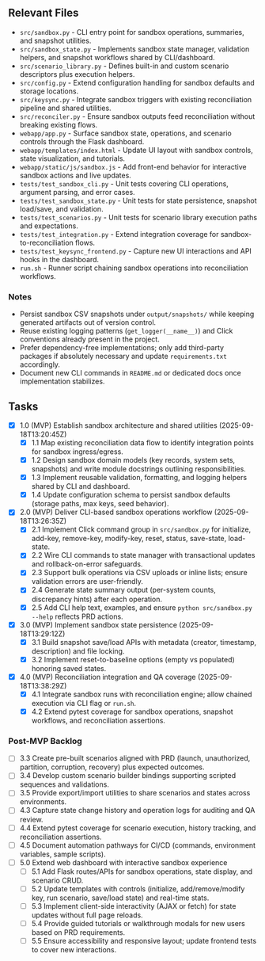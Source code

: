 ## Relevant Files

- `src/sandbox.py` - CLI entry point for sandbox operations, summaries, and snapshot utilities.
- `src/sandbox_state.py` - Implements sandbox state manager, validation helpers, and snapshot workflows shared by CLI/dashboard.
- `src/scenario_library.py` - Defines built-in and custom scenario descriptors plus execution helpers.
- `src/config.py` - Extend configuration handling for sandbox defaults and storage locations.
- `src/keysync.py` - Integrate sandbox triggers with existing reconciliation pipeline and shared utilities.
- `src/reconciler.py` - Ensure sandbox outputs feed reconciliation without breaking existing flows.
- `webapp/app.py` - Surface sandbox state, operations, and scenario controls through the Flask dashboard.
- `webapp/templates/index.html` - Update UI layout with sandbox controls, state visualization, and tutorials.
- `webapp/static/js/sandbox.js` - Add front-end behavior for interactive sandbox actions and live updates.
- `tests/test_sandbox_cli.py` - Unit tests covering CLI operations, argument parsing, and error cases.
- `tests/test_sandbox_state.py` - Unit tests for state persistence, snapshot load/save, and validation.
- `tests/test_scenarios.py` - Unit tests for scenario library execution paths and expectations.
- `tests/test_integration.py` - Extend integration coverage for sandbox-to-reconciliation flows.
- `tests/test_keysync_frontend.py` - Capture new UI interactions and API hooks in the dashboard.
- `run.sh` - Runner script chaining sandbox operations into reconciliation workflows.

### Notes

- Persist sandbox CSV snapshots under `output/snapshots/` while keeping generated artifacts out of version control.
- Reuse existing logging patterns (`get_logger(__name__)`) and Click conventions already present in the project.
- Prefer dependency-free implementations; only add third-party packages if absolutely necessary and update `requirements.txt` accordingly.
- Document new CLI commands in `README.md` or dedicated docs once implementation stabilizes.

## Tasks

- [x] 1.0 (MVP) Establish sandbox architecture and shared utilities (2025-09-18T13:20:45Z)
  - [x] 1.1 Map existing reconciliation data flow to identify integration points for sandbox ingress/egress.
  - [x] 1.2 Design sandbox domain models (key records, system sets, snapshots) and write module docstrings outlining responsibilities.
  - [x] 1.3 Implement reusable validation, formatting, and logging helpers shared by CLI and dashboard.
  - [x] 1.4 Update configuration schema to persist sandbox defaults (storage paths, max keys, seed behavior).
- [x] 2.0 (MVP) Deliver CLI-based sandbox operations workflow (2025-09-18T13:26:35Z)
  - [x] 2.1 Implement Click command group in `src/sandbox.py` for initialize, add-key, remove-key, modify-key, reset, status, save-state, load-state.
  - [x] 2.2 Wire CLI commands to state manager with transactional updates and rollback-on-error safeguards.
  - [x] 2.3 Support bulk operations via CSV uploads or inline lists; ensure validation errors are user-friendly.
  - [x] 2.4 Generate state summary output (per-system counts, discrepancy hints) after each operation.
  - [x] 2.5 Add CLI help text, examples, and ensure `python src/sandbox.py --help` reflects PRD actions.
- [x] 3.0 (MVP) Implement sandbox state persistence (2025-09-18T13:29:12Z)
  - [x] 3.1 Build snapshot save/load APIs with metadata (creator, timestamp, description) and file locking.
  - [x] 3.2 Implement reset-to-baseline options (empty vs populated) honoring saved states.
- [x] 4.0 (MVP) Reconciliation integration and QA coverage (2025-09-18T13:38:29Z)
  - [x] 4.1 Integrate sandbox runs with reconciliation engine; allow chained execution via CLI flag or `run.sh`.
  - [x] 4.2 Extend pytest coverage for sandbox operations, snapshot workflows, and reconciliation assertions.

### Post-MVP Backlog

- [ ] 3.3 Create pre-built scenarios aligned with PRD (launch, unauthorized, partition, corruption, recovery) plus expected outcomes.
- [ ] 3.4 Develop custom scenario builder bindings supporting scripted sequences and validations.
- [ ] 3.5 Provide export/import utilities to share scenarios and states across environments.
- [ ] 4.3 Capture state change history and operation logs for auditing and QA review.
- [ ] 4.4 Extend pytest coverage for scenario execution, history tracking, and reconciliation assertions.
- [ ] 4.5 Document automation pathways for CI/CD (commands, environment variables, sample scripts).
- [ ] 5.0 Extend web dashboard with interactive sandbox experience
  - [ ] 5.1 Add Flask routes/APIs for sandbox operations, state display, and scenario CRUD.
  - [ ] 5.2 Update templates with controls (initialize, add/remove/modify key, run scenario, save/load state) and real-time stats.
  - [ ] 5.3 Implement client-side interactivity (AJAX or fetch) for state updates without full page reloads.
  - [ ] 5.4 Provide guided tutorials or walkthrough modals for new users based on PRD requirements.
  - [ ] 5.5 Ensure accessibility and responsive layout; update frontend tests to cover new interactions.
